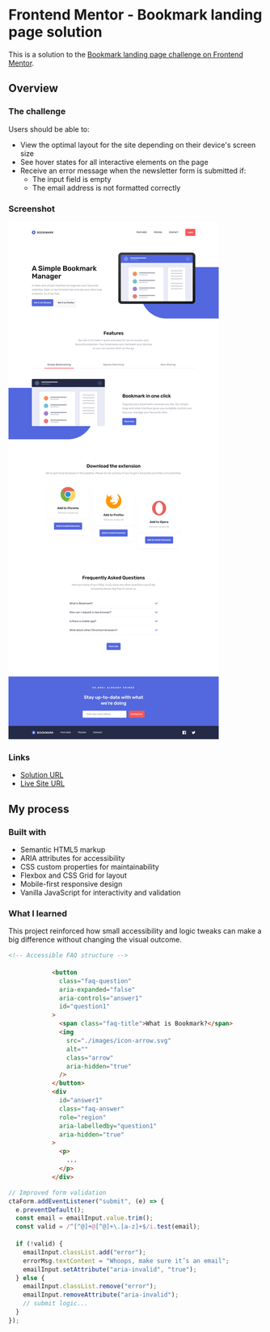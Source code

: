 # Frontend Mentor - Bookmark landing page solution

This is a solution to the [Bookmark landing page challenge on Frontend Mentor](https://www.frontendmentor.io/challenges/bookmark-landing-page-5d0b588a9edda32581d29158).

## Overview

### The challenge

Users should be able to:

- View the optimal layout for the site depending on their device's screen size
- See hover states for all interactive elements on the page
- Receive an error message when the newsletter form is submitted if:
  - The input field is empty
  - The email address is not formatted correctly

### Screenshot

![](./screenshot.jpg)

### Links

- [Solution URL](https://github.com/MaxCoder-mc/Bookmark-landing-page.git)
- [Live Site URL](https://maxcoder-mc.github.io/Bookmark-landing-page/)

## My process

### Built with

- Semantic HTML5 markup
- ARIA attributes for accessibility
- CSS custom properties for maintainability
- Flexbox and CSS Grid for layout
- Mobile-first responsive design
- Vanilla JavaScript for interactivity and validation

### What I learned

This project reinforced how small accessibility and logic tweaks can make a big difference without changing the visual outcome.

```html
<!-- Accessible FAQ structure -->

            <button
              class="faq-question"
              aria-expanded="false"
              aria-controls="answer1"
              id="question1"
            >
              <span class="faq-title">What is Bookmark?</span>
              <img
                src="./images/icon-arrow.svg"
                alt=""
                class="arrow"
                aria-hidden="true"
              />
            </button>
            <div
              id="answer1"
              class="faq-answer"
              role="region"
              aria-labelledby="question1"
              aria-hidden="true"
            >
              <p>
                ...
              </p>
            </div>

```

```js
// Improved form validation
ctaForm.addEventListener("submit", (e) => {
  e.preventDefault();
  const email = emailInput.value.trim();
  const valid = /^[^@]+@[^@]+\.[a-z]+$/i.test(email);

  if (!valid) {
    emailInput.classList.add("error");
    errorMsg.textContent = "Whoops, make sure it’s an email";
    emailInput.setAttribute("aria-invalid", "true");
  } else {
    emailInput.classList.remove("error");
    emailInput.removeAttribute("aria-invalid");
    // submit logic...
  }
});
```
